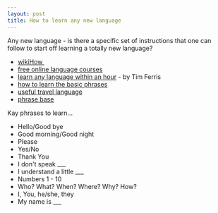 ```yaml
---
layout: post
title: How to learn any new language
---
```


Any new language - is there a specific set of instructions that one can follow to start off learning a totally new language?

- [wikiHow ](http://www.wikihow.com/Learn-Any-Language)
- [free online language courses](http://www.word2word.com/coursead.html#bengali)
- [learn any language within an hour](http://www.fourhourworkweek.com/blog/2007/11/07/how-to-learn-but-not-master-any-language-in-1-hour-plus-a-favor/) - by Tim Ferris
- [how to learn the basic phrases](http://www.mahalo.com/How_to_Learn_Basic_Phrases_in_Any_Language)
- [useful travel language](http://www.fodors.com/language/)
- [phrase base](http://www.phrasebase.com/english/)

Kay phrases to learn...

- Hello/Good bye
- Good morning/Good night
- Please
- Yes/No
- Thank You
- I don't speak \_\_\_
- I understand a little \_\_\_
- Numbers 1 - 10
- Who? What? When? Where? Why? How?
- I, You, he/she, they
- My name is \_\_\_
